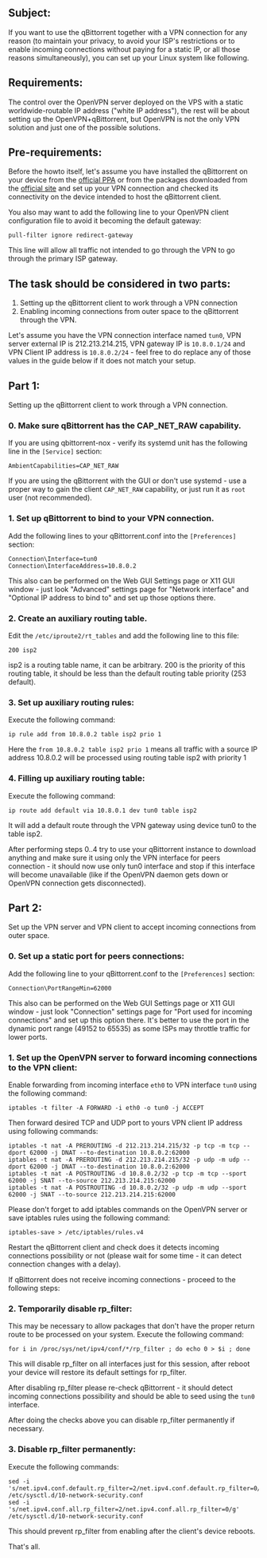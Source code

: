 ## Subject:
If you want to use the qBittorrent together with a VPN connection for any reason (to maintain your privacy, to avoid your ISP's restrictions or to enable incoming connections without paying for a static IP, or all those reasons simultaneously), you can set up your Linux system like following.

## Requirements:
The control over the OpenVPN server deployed on the VPS with a static worldwide-routable IP address ("white IP address"), the rest will be about setting up the OpenVPN+qBittorrent, but OpenVPN is not the only VPN solution and just one of the possible solutions.

## Pre-requirements:
Before the howto itself, let's assume you have installed the qBittorrent on your device from the [official PPA](http://ppa.launchpad.net/qbittorrent-team/qbittorrent-stable/ubuntu) or from the packages downloaded from the [official site](https://www.qbittorrent.org/download.php) and set up your VPN connection and checked its connectivity on the device intended to host the qBittorrent client.

You also may want to add the following line to your OpenVPN client configuration file to avoid it becoming the default gateway:
```
pull-filter ignore redirect-gateway
```
This line will allow all traffic not intended to go through the VPN to go through the primary ISP gateway.

## The task should be considered in two parts:
1. Setting up the qBittorrent client to work through a VPN connection
2. Enabling incoming connections from outer space to the qBittorrent through the VPN.

Let's assume you have the VPN connection interface named `tun0`, VPN server external IP is 212.213.214.215, VPN gateway IP is `10.8.0.1/24` and VPN Client IP address is `10.8.0.2/24` - feel free to do replace any of those values in the guide below if it does not match your setup.

## Part 1:
Setting up the qBittorrent client to work through a VPN connection.

### 0. Make sure qBittorrent has the CAP_NET_RAW capability.
If you are using qbittorrent-nox - verify its systemd unit has the following line in the `[Service]` section:
```
AmbientCapabilities=CAP_NET_RAW
```
If you are using the qBittorrent with the GUI or don't use systemd - use a proper way to gain the client `CAP_NET_RAW` capability, or just run it as `root` user (not recommended).

### 1. Set up qBittorrent to bind to your VPN connection.
 Add the following lines to your qBittorrent.conf into the `[Preferences]` section:
```
Connection\Interface=tun0
Connection\InterfaceAddress=10.8.0.2
```
This also can be performed on the Web GUI Settings page or X11 GUI window - just look "Advanced" settings page for "Network interface" and "Optional IP address to bind to" and set up those options there.

### 2. Create an auxiliary routing table.
Edit the `/etc/iproute2/rt_tables` and add the following line to this file:
```
200 isp2
```
isp2 is a routing table name, it can be arbitrary. 200 is the priority of this routing table, it should be less than the default routing table priority (253 default).

### 3. Set up auxiliary routing rules:
Execute the following command:
```
ip rule add from 10.8.0.2 table isp2 prio 1
```
Here the `from 10.8.0.2 table isp2 prio 1` means all traffic with a source IP address 10.8.0.2 will be processed using routing table isp2 with priority 1

### 4. Filling up auxiliary routing table:
Execute the following command:
```
ip route add default via 10.8.0.1 dev tun0 table isp2
```
It will add a default route through the VPN gateway using device tun0 to the table isp2.

After performing steps 0..4 try to use your qBittorrent instance to download anything and make sure it using only the VPN interface for peers connection - it should now use only tun0 interface and stop if this interface will become unavailable (like if the OpenVPN daemon gets down or OpenVPN connection gets disconnected).

## Part 2:
Set up the VPN server and VPN client to accept incoming connections from outer space.

### 0. Set up a static port for peers connections:
Add the following line to your qBittorrent.conf to the `[Preferences]` section:
```
Connection\PortRangeMin=62000
```
This also can be performed on the Web GUI Settings page or X11 GUI window - just look "Connection" settings page for "Port used for incoming connections" and set up this option there.
It's better to use the port in the dynamic port range (49152 to 65535) as some ISPs may throttle traffic for lower ports.


### 1. Set up the OpenVPN server to forward incoming connections to the VPN client:
Enable forwarding from incoming interface `eth0` to VPN interface `tun0` using the following command:
```
iptables -t filter -A FORWARD -i eth0 -o tun0 -j ACCEPT
```
Then forward desired TCP and UDP port to yours VPN client IP address using following commands:
```
iptables -t nat -A PREROUTING -d 212.213.214.215/32 -p tcp -m tcp --dport 62000 -j DNAT --to-destination 10.8.0.2:62000
iptables -t nat -A PREROUTING -d 212.213.214.215/32 -p udp -m udp --dport 62000 -j DNAT --to-destination 10.8.0.2:62000
iptables -t nat -A POSTROUTING -d 10.8.0.2/32 -p tcp -m tcp --sport 62000 -j SNAT --to-source 212.213.214.215:62000
iptables -t nat -A POSTROUTING -d 10.8.0.2/32 -p udp -m udp --sport 62000 -j SNAT --to-source 212.213.214.215:62000
```
Please don't forget to add iptables commands on the OpenVPN server or save iptables rules using the following command:
```
iptables-save > /etc/iptables/rules.v4
```
Restart the qBittorrent client and check does it detects incoming connections possibility or not (please wait for some time - it can detect connection changes with a delay).

If qBittorrent does not receive incoming connections - proceed to the following steps:

### 2. Temporarily disable rp_filter:
This may be necessary to allow packages that don't have the proper return route to be processed on your system.
Execute the following command:
```
for i in /proc/sys/net/ipv4/conf/*/rp_filter ; do echo 0 > $i ; done
```
This will disable rp_filter on all interfaces just for this session, after reboot your device will restore its default settings for rp_filter.

After disabling rp_filter please re-check qBittorrent - it should detect incoming connections possibility and should be able to seed using the `tun0` interface.

After doing the checks above you can disable rp_filter permanently if necessary.

### 3. Disable rp_filter permanently:
Execute the following commands:
```
sed -i 's/net.ipv4.conf.default.rp_filter=2/net.ipv4.conf.default.rp_filter=0/g' /etc/sysctl.d/10-network-security.conf
sed -i 's/net.ipv4.conf.all.rp_filter=2/net.ipv4.conf.all.rp_filter=0/g' /etc/sysctl.d/10-network-security.conf
```
This should prevent rp_filter from enabling after the client's device reboots.

That's all.
